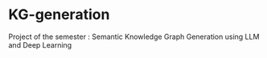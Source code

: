 # KG-generation
Project of the semester : Semantic Knowledge Graph Generation using LLM and Deep Learning
